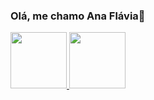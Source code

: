 ### Olá, me chamo Ana Flávia👋

<!--
**anaflaviapizati/anaflaviapizati** is a ✨ _special_ ✨ repository because its `README.md` (this file) appears on your GitHub profile.

Here are some ideas to get you started:

- 🔭 I’m currently working on ...
- 🌱 I’m currently learning ...
- 👯 I’m looking to collaborate on ...
- 🤔 I’m looking for help with ...
- 💬 Ask me about ...
- 📫 How to reach me: ...
- 😄 Pronouns: ...
- ⚡ Fun fact: ...
-->
<div>
<a href="https://github.com/anaflaviapizati">
<img loading="lazy" height="90em" src="https://github-readme-stats.vercel.app/api/top-langs/?username=anaflaviapizati&layout=compact&langs_count=7&theme=dracula"/>
<img loading="lazy" height="90em" src="https://github-readme-stats.vercel.app/api?username=anaflaviapizati&show_icons=true&theme=dracula&include_all_commits=true&count_private=true"/>
</div>
